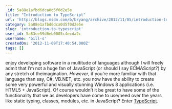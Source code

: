 ```yaml
---
_id: 5a88e1afbd6dca0d5f0d2e5e
title: "Introduction to TypeScript"
url: 'http://blogs.msdn.com/b/bryang/archive/2012/11/05/introduction-to-typescript.aspx'
category: 5a88e1afbd6dca0d5f0d2e5e
slug: 'introduction-to-typescript'
user_id: 5a83ce59d6eb0005c4ecda2c
username: 'bill-s'
createdOn: '2012-11-09T17:40:54.000Z'
tags: []
---
```


enjoy developing software in a multitude of languages although I will freely admit that I’m not a huge fan of JavaScript (or should I say ECMAScript?) by any stretch of theimagination. <em>However</em>, if you’re more familiar with that language than say, C#, VB.NET, etc. you now have the ability to create some very powerful and visually stunning Windows 8 applications (i.e. HTML5 + JavaScript). Of course wouldn’t it be great to have some of the functionality that we as developers have come to use/need over the years like static typing, classes, modules, etc. in JavaScript? Enter <a href="http://www.typescriptlang.org/" target="_blank">TypeScript</a>.
